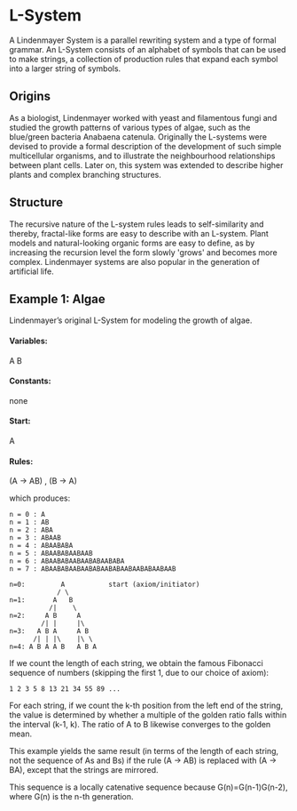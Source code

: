 # L-System

A Lindenmayer System is a parallel rewriting system and a type of formal grammar. An L-System consists of an alphabet of symbols that can be used to make strings, a collection of production rules that expand each symbol into a larger string of symbols.

## Origins 

As a biologist, Lindenmayer worked with yeast and filamentous fungi and studied the growth patterns of various types of algae, such as the blue/green bacteria Anabaena catenula. Originally the L-systems were devised to provide a formal description of the development of such simple multicellular organisms, and to illustrate the neighbourhood relationships between plant cells. Later on, this system was extended to describe higher plants and complex branching structures.

## Structure

The recursive nature of the L-system rules leads to self-similarity and thereby, fractal-like forms are easy to describe with an L-system. Plant models and natural-looking organic forms are easy to define, as by increasing the recursion level the form slowly 'grows' and becomes more complex. Lindenmayer systems are also popular in the generation of artificial life.

## Example 1: Algae

Lindenmayer’s original L-System for modeling the growth of algae.

#### Variables:
A B
#### Constants: 
none
#### Start: 
A
#### Rules:
(A → AB) , (B → A)

which produces:
```
n = 0 : A
n = 1 : AB
n = 2 : ABA
n = 3 : ABAAB
n = 4 : ABAABABA
n = 5 : ABAABABAABAAB
n = 6 : ABAABABAABAABABAABABA
n = 7 : ABAABABAABAABABAABABAABAABABAABAAB
```


```
n=0:         A           start (axiom/initiator)
            / \
n=1:       A   B         
          /|    \
n=2:     A B     A       
        /| |     |\
n=3:   A B A     A B     
      /| | |\    |\ \
n=4: A B A A B   A B A   
```

If we count the length of each string, we obtain the famous Fibonacci sequence of numbers (skipping the first 1, due to our choice of axiom):
```
1 2 3 5 8 13 21 34 55 89 ...
```

For each string, if we count the k-th position from the left end of the string, the value is determined by whether a multiple of the golden ratio falls within the interval (k-1, k). The ratio of A to B likewise converges to the golden mean.

This example yields the same result (in terms of the length of each string, not the sequence of As and Bs) if the rule (A → AB) is replaced with (A → BA), except that the strings are mirrored.

This sequence is a locally catenative sequence because G(n)=G(n-1)G(n-2), where G(n) is the n-th generation.